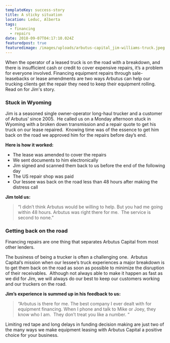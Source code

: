 ```yaml
---
templateKey: success-story
title: A sticky situation
location: Leduc, Alberta
tags:
  - financing
  - repairs
date: 2018-09-07T04:17:10.024Z
featuredpost: true
featuredimage: /images/uploads/arbutus-capital_jim-williams-truck.jpeg
---
```

When the operator of a leased truck is on the road with a breakdown, and there is insufficient cash or credit to cover expensive repairs, it’s a problem for everyone involved. Financing equipment repairs through sale-leasebacks or lease amendments are two ways Arbutus can help our trucking clients get the repair they need to keep their equipment rolling. Read on for Jim's story.

### **Stuck in Wyoming**

Jim is a seasoned single owner-operator long-haul trucker and a customer of Arbutus’ since 2005.  He called us on a Monday afternoon stuck in Wyoming with a broken down transmission and a repair quote to get his truck on our lease repaired.  Knowing time was of the essence to get him back on the road we approved him for the repairs before day’s end.

**Here is how it worked:**

* The lease was amended to cover the repairs
* We sent documents to him electronically
* Jim signed and scanned them back to us before the end of the following day  
* The US repair shop was paid
* Our lessee was back on the road less than 48 hours after making the distress call

**Jim told us:**

> “I didn’t think Arbutus would be willing to help. But you had me going within 48 hours. Arbutus was right there for me.  The service is second to none.”

### **Getting back on the road**

Financing repairs are one thing that separates Arbutus Capital from most other lenders. 

The business of being a trucker is often a challenging one.  Arbutus Capital’s mission when our lessee’s truck experiences a major breakdown is to get them back on the road as soon as possible to minimize the disruption of their receivables.  Although not always able to make it happen as fast as we did for Jim, we will always do our best to keep our customers working and our truckers on the road.

**Jim’s experience is summed up in his feedback to us:**

> “Arbutus is there for me. The best company I ever dealt with for equipment financing. When I phone and talk to Mike or Joey, they know who I am.  They don’t treat you like a number. “

Limiting red tape and long delays in funding decision making are just two of the many ways we make equipment leasing with Arbutus Capital a positive choice for your business.